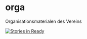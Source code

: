 # orga
Organisationsmaterialen des Vereins

[![Stories in Ready](https://badge.waffle.io/coderdojobbev/orga.svg?label=ready&title=Ready)](http://waffle.io/coderdojobbev/orga) 
